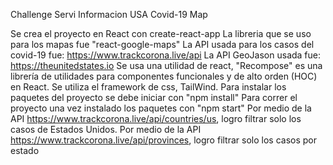 Challenge Servi Informacion USA Covid-19 Map

Se crea el proyecto en React con create-react-app 
La libreria que se uso para los mapas fue "react-google-maps"
La API usada para los casos del covid-19 fue: https://www.trackcorona.live/api
La API GeoJason usada fue: https://theunitedstates.io
Se usa una utilidad de react, "Recompose" es una librería de utilidades 
para componentes funcionales y de alto orden (HOC) en React.
Se utiliza el framework de css, TailWind.
Para instalar los paquetes del proyecto se debe iniciar con "npm install"
Para correr el proyecto una vez instalado los paquetes con "npm start"
Por medio de la API https://www.trackcorona.live/api/countries/us, logro filtrar solo los casos de Estados Unidos.
Por medio de la API https://www.trackcorona.live/api/provinces, logro filtrar solo los casos por estado
